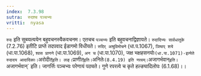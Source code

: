 ```yaml
---
index:  7.3.98
sutra:  रुदश्च पञ्चभ्यः
vritti:  nyasa
---
```


`रुदः` इति सुब्व्यत्ययेन बहुवचनस्यैकवचनम। एतचच `पञ्चभ्यः` इति बहुवचनाद्विज्ञायते। `रुदादिभ्यः सार्वधातुके` (7.2.76) इतीटि प्राप्ते तदपवाद ईडागमो विधीयते। `रुदिर् अश्रुविमोचने` (धा.प.1067), `ञिष्वप् शये` (धा.पा.1068), `श्वस प्राणने` (धा.पा.1069), `अन च` (धा.पा.1070), जक्ष भक्षहसनयोः` (धा.पा.1071)-इत्येते रुदादय आदादिकाः। `अरोदीत्` इति। लङ्। `प्राणीत्` इति। `अनितेः` (8.4.19) इति णत्वम्। `अजागर्भवान्` इति। `अजागर्भवान्` इति। जागर्त्तिः पञ्चभ्यः परेणायं पठ्यते। गुणे रपरत्वे च कृते हल्ङ्यादिलोपः (6.1.68)।।

